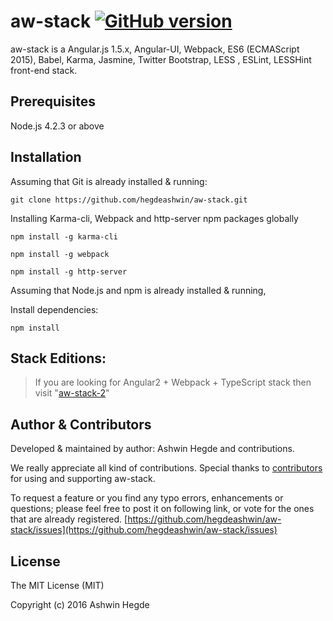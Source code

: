 # aw-stack [![GitHub version](http://img.shields.io/badge/version-0.0.2-brightgreen.svg)](https://github.com/hegdeashwin/aw-stack/releases)

aw-stack is a Angular.js 1.5.x, Angular-UI, Webpack, ES6 (ECMAScript 2015), Babel, Karma, Jasmine, Twitter Bootstrap, LESS , ESLint, LESSHint front-end stack.

## Prerequisites

Node.js 4.2.3 or above

## Installation

Assuming that Git is already installed & running:
```
git clone https://github.com/hegdeashwin/aw-stack.git
```

Installing Karma-cli, Webpack and http-server npm packages globally
```
npm install -g karma-cli

npm install -g webpack

npm install -g http-server
```

Assuming that Node.js and npm is already installed & running,

Install dependencies:
```
npm install
```

## Stack Editions:

> If you are looking for Angular2 + Webpack + TypeScript stack then visit "[aw-stack-2](https://github.com/hegdeashwin/aw-stack-2)"

## Author & Contributors

Developed &amp; maintained by author: Ashwin Hegde and contributions.

We really appreciate all kind of contributions. Special thanks to [contributors](//github.com/hegdeashwin/aw-stack/graphs/contributors) for using and supporting aw-stack.

To request a feature or you find any typo errors, enhancements or questions; please feel free to post it on following link, or vote for the ones that are already registered.
[https://github.com/hegdeashwin/aw-stack/issues](https://github.com/hegdeashwin/aw-stack/issues)

## License

The MIT License (MIT)

Copyright (c) 2016 Ashwin Hegde
